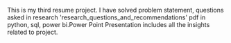This is my third resume project. I have solved problem statement, questions asked in research 'research_questions_and_recommendations' pdf in python, sql, power bi.Power Point Presentation includes all the insights related to project. 
